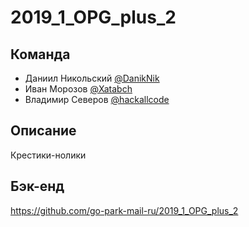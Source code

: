 # 2019_1_OPG_plus_2
## Команда
 - Даниил Никольcкий [@DanikNik](https://github.com/DanikNik)
 - Иван Морозов [@Xatabch](https://github.com/Xatabch)
 - Владимир Северов [@hackallcode](https://github.com/hackallcode)

## Описание
  Крестики-нолики

## Бэк-енд
https://github.com/go-park-mail-ru/2019_1_OPG_plus_2

